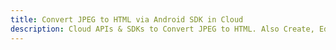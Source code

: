 ---title: Convert JPEG to HTML via Android SDK in Clouddescription: Cloud APIs & SDKs to Convert JPEG to HTML. Also Create, Edit & Render Microsoft Word & OpenOffice documents in the Cloud.---